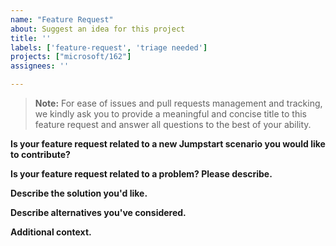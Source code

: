 ```yaml
---
name: "Feature Request"
about: Suggest an idea for this project
title: ''
labels: ['feature-request', 'triage needed']
projects: ["microsoft/162"]
assignees: ''

---
```

<!--- Disclaimer: The intent of this "Feature request" template is to address feature requests related to the various Arc Jumpstart solution. The Arc Jumpstart team does not handle and/or support Azure Arc upstream core product related issues, bugs and feature requests and will try to assist on a best effort basis. For a core product issue or feature request/feedback, please create an official [Azure support ticket](https://azure.microsoft.com/support/create-ticket/) or [general feedback request](https://feedback.azure.com). --->

> **Note:** For ease of issues and pull requests management and tracking, we kindly ask you to provide a meaningful and concise title to this feature request and answer all questions to the best of your ability.

**Is your feature request related to a new Jumpstart scenario you would like to contribute?**
<!--- That's great! Use our [Jumpstart contribution guidelines](https://aka.ms/JumpstartContribution) --->

**Is your feature request related to a problem? Please describe.**
<!--- A clear and concise description of what the problem is. Ex. As a user of ... I would like to have [...] --->

**Describe the solution you'd like.**
<!--- A clear and concise description of what you want to happen. --->

**Describe alternatives you've considered.**
<!--- A clear and concise description of any alternative solutions or features you've considered. --->

**Additional context.**
<!--- Add any other context or screenshots about the feature request here. --->
